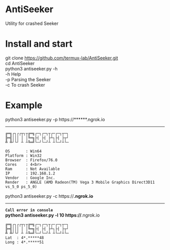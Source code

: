 # AntiSeeker
Utility for crashed Seeker
# Install and start
git clone https://github.com/termux-lab/AntiSeeker.git<br>
cd AntiSeeker<br>
python3 antiseeker.py -h<br>
-h    Help<br>
-p    Parsing the Seeker<br>
-c    To crash Seeker<br>
# Example
python3 antiseeker.py -p https://******.ngrok.io<hr>
```
╔═╗┌┐┌┌┬┐┬╔═╗┌─┐┌─┐┬┌─┌─┐┬─┐
╠═╣│││ │ │╚═╗├┤ ├┤ ├┴┐├┤ ├┬┘
╩ ╩┘└┘ ┴ ┴╚═╝└─┘└─┘┴ ┴└─┘┴└─

OS       : Win64
Platform : Win32
Browser  : Firefox/76.0
Cores    : 4<br>
Ram      : Not Available
IP       : 192.168.1.2
Vendor   : Google Inc.
Render   : ANGLE (AMD Radeon(TM) Vega 3 Mobile Graphics Direct3D11 vs_5_0 ps_5_0)
```
python3 antiseeker.py -c https://******.ngrok.io<hr>
```Call error in console```<br>
python3 antiseeker.py -l 10 https://******.ngrok.io
```
╔═╗┌┐┌┌┬┐┬╔═╗┌─┐┌─┐┬┌─┌─┐┬─┐
╠═╣│││ │ │╚═╗├┤ ├┤ ├┴┐├┤ ├┬┘
╩ ╩┘└┘ ┴ ┴╚═╝└─┘└─┘┴ ┴└─┘┴└─
Lat  : 4*.*****48
Long : 4*.*****51
```
